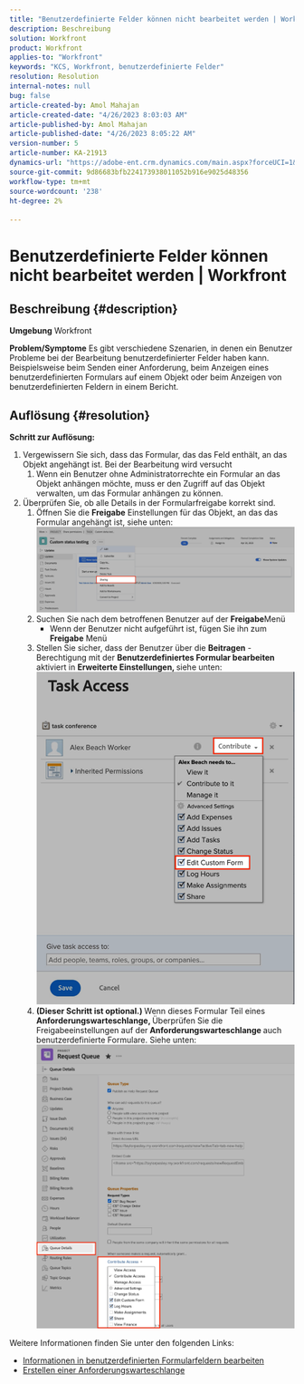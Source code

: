 ```yaml
---
title: "Benutzerdefinierte Felder können nicht bearbeitet werden | Workfront"
description: Beschreibung
solution: Workfront
product: Workfront
applies-to: "Workfront"
keywords: "KCS, Workfront, benutzerdefinierte Felder"
resolution: Resolution
internal-notes: null
bug: false
article-created-by: Amol Mahajan
article-created-date: "4/26/2023 8:03:03 AM"
article-published-by: Amol Mahajan
article-published-date: "4/26/2023 8:05:22 AM"
version-number: 5
article-number: KA-21913
dynamics-url: "https://adobe-ent.crm.dynamics.com/main.aspx?forceUCI=1&pagetype=entityrecord&etn=knowledgearticle&id=665530c0-08e4-ed11-a7c7-6045bd0065f9"
source-git-commit: 9d86683bfb224173938011052b916e9025d48356
workflow-type: tm+mt
source-wordcount: '238'
ht-degree: 2%

---
```


# Benutzerdefinierte Felder können nicht bearbeitet werden | Workfront

## Beschreibung {#description}

<b>Umgebung</b>
Workfront


<b>Problem/Symptome</b>
Es gibt verschiedene Szenarien, in denen ein Benutzer Probleme bei der Bearbeitung benutzerdefinierter Felder haben kann. Beispielsweise beim Senden einer Anforderung, beim Anzeigen eines benutzerdefinierten Formulars auf einem Objekt oder beim Anzeigen von benutzerdefinierten Feldern in einem Bericht.


## Auflösung {#resolution}

<b>Schritt zur Auflösung:</b>
1. Vergewissern Sie sich, dass das Formular, das das Feld enthält, an das Objekt angehängt ist. Bei der Bearbeitung wird versucht
   1. Wenn ein Benutzer ohne Administratorrechte ein Formular an das Objekt anhängen möchte, muss er den Zugriff auf das Objekt verwalten, um das Formular anhängen zu können.
2. Überprüfen Sie, ob alle Details in der Formularfreigabe korrekt sind.
   1. Öffnen Sie die <b>Freigabe</b> Einstellungen für das Objekt, an das das Formular angehängt ist, siehe unten:![](assets/d4ce1013-76e3-ed11-a7c7-6045bd006704.png)
   2. Suchen Sie nach dem betroffenen Benutzer auf der <b>Freigabe</b>Menü
      - Wenn der Benutzer nicht aufgeführt ist, fügen Sie ihn zum <b>Freigabe</b> Menü
   3. Stellen Sie sicher, dass der Benutzer über die <b>Beitragen</b> -Berechtigung mit der <b>Benutzerdefiniertes Formular bearbeiten</b> aktiviert in <b>Erweiterte Einstellungen, </b>siehe unten:![](assets/469b16e9-75e3-ed11-a7c7-6045bd006704.png)
   4. <b>(Dieser Schritt ist optional.) </b>Wenn dieses Formular Teil eines<b> Anforderungswarteschlange, </b>Überprüfen Sie die Freigabeeinstellungen auf der<b> Anforderungswarteschlange </b>auch benutzerdefinierte Formulare. Siehe unten:![](assets/5104626f-75e3-ed11-a7c7-6045bd006704.png)




Weitere Informationen finden Sie unter den folgenden Links:

- [Informationen in benutzerdefinierten Formularfeldern bearbeiten](https://experienceleague.adobe.com/docs/workfront/using/basics/work-with-custom-forms/edit-custom-forms.html?lang=en)
- [Erstellen einer Anforderungswarteschlange](https://experienceleague.adobe.com/docs/workfront/using/manage-work/requests/create-and-manage-request-queues/create-request-queue.html?lang=en)

